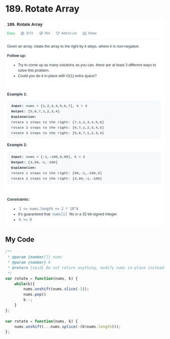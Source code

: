# 189. Rotate Array

![](.gitbook/assets/image%20%2855%29.png)

## My Code

```javascript
/**
 * @param {number[]} nums
 * @param {number} k
 * @return {void} Do not return anything, modify nums in-place instead.
 */
var rotate = function(nums, k) {
    while(k){
        nums.unshift(nums.slice(-1));
        nums.pop()
        k--;
    }
};

var rotate = function(nums, k) {
    nums.unshift(...nums.splice(-(k%nums.length)));
};
```

